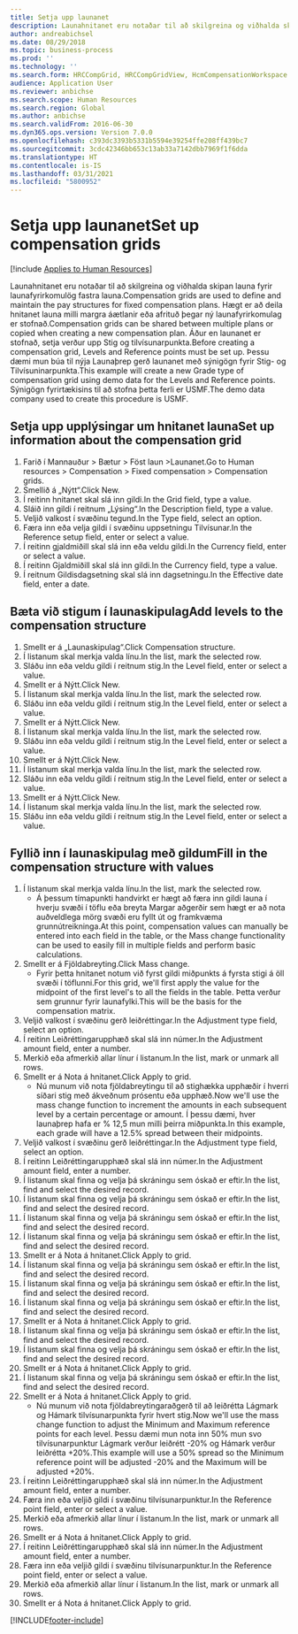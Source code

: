 ```yaml
---
title: Setja upp launanet
description: Launahnitanet eru notaðar til að skilgreina og viðhalda skipan launa fyrir launafyrirkomulög fastra launa.
author: andreabichsel
ms.date: 08/29/2018
ms.topic: business-process
ms.prod: ''
ms.technology: ''
ms.search.form: HRCCompGrid, HRCCompGridView, HcmCompensationWorkspace
audience: Application User
ms.reviewer: anbichse
ms.search.scope: Human Resources
ms.search.region: Global
ms.author: anbichse
ms.search.validFrom: 2016-06-30
ms.dyn365.ops.version: Version 7.0.0
ms.openlocfilehash: c393dc3393b5331b5594e39254ffe208ff439bc7
ms.sourcegitcommit: 3cdc42346bb653c13ab33a7142dbb7969f1f6dda
ms.translationtype: HT
ms.contentlocale: is-IS
ms.lasthandoff: 03/31/2021
ms.locfileid: "5800952"
---
```

# <a name="set-up-compensation-grids"></a><span data-ttu-id="0d0e5-103">Setja upp launanet</span><span class="sxs-lookup"><span data-stu-id="0d0e5-103">Set up compensation grids</span></span>

[!include [Applies to Human Resources](../includes/applies-to-hr.md)]

<span data-ttu-id="0d0e5-104">Launahnitanet eru notaðar til að skilgreina og viðhalda skipan launa fyrir launafyrirkomulög fastra launa.</span><span class="sxs-lookup"><span data-stu-id="0d0e5-104">Compensation grids are used to define and maintain the pay structures for fixed compensation plans.</span></span> <span data-ttu-id="0d0e5-105">Hægt er að deila hnitanet launa milli margra áætlanir eða afrituð þegar ný launafyrirkomulag er stofnað.</span><span class="sxs-lookup"><span data-stu-id="0d0e5-105">Compensation grids can be shared between multiple plans or copied when creating a new compensation plan.</span></span>  <span data-ttu-id="0d0e5-106">Áður en launanet er stofnað, setja verður upp Stig og tilvísunarpunkta.</span><span class="sxs-lookup"><span data-stu-id="0d0e5-106">Before creating a compensation grid, Levels and Reference points must be set up.</span></span> <span data-ttu-id="0d0e5-107">Þessu dæmi mun búa til nýja Launaþrep gerð launanet með sýnigögn fyrir Stig- og Tilvísuninarpunkta.</span><span class="sxs-lookup"><span data-stu-id="0d0e5-107">This example will create a new Grade type of compensation grid using demo data for the Levels and Reference points.</span></span> <span data-ttu-id="0d0e5-108">Sýnigögn fyrirtækisins til að stofna þetta ferli er USMF.</span><span class="sxs-lookup"><span data-stu-id="0d0e5-108">The demo data company used to create this procedure is USMF.</span></span>


## <a name="set-up-information-about-the-compensation-grid"></a><span data-ttu-id="0d0e5-109">Setja upp upplýsingar um hnitanet launa</span><span class="sxs-lookup"><span data-stu-id="0d0e5-109">Set up information about the compensation grid</span></span>
1. <span data-ttu-id="0d0e5-110">Farið í Mannauður > Bætur > Föst laun >Launanet.</span><span class="sxs-lookup"><span data-stu-id="0d0e5-110">Go to Human resources > Compensation > Fixed compensation > Compensation grids.</span></span>
2. <span data-ttu-id="0d0e5-111">Smellið á „Nýtt“.</span><span class="sxs-lookup"><span data-stu-id="0d0e5-111">Click New.</span></span>
3. <span data-ttu-id="0d0e5-112">Í reitinn hnitanet skal slá inn gildi.</span><span class="sxs-lookup"><span data-stu-id="0d0e5-112">In the Grid field, type a value.</span></span>
4. <span data-ttu-id="0d0e5-113">Sláið inn gildi í reitnum „Lýsing“.</span><span class="sxs-lookup"><span data-stu-id="0d0e5-113">In the Description field, type a value.</span></span>
5. <span data-ttu-id="0d0e5-114">Veljið valkost í svæðinu tegund.</span><span class="sxs-lookup"><span data-stu-id="0d0e5-114">In the Type field, select an option.</span></span>
6. <span data-ttu-id="0d0e5-115">Færa inn eða velja gildi í svæðinu uppsetningu Tilvísunar.</span><span class="sxs-lookup"><span data-stu-id="0d0e5-115">In the Reference setup field, enter or select a value.</span></span>
7. <span data-ttu-id="0d0e5-116">Í reitinn gjaldmiðill skal slá inn eða veldu gildi.</span><span class="sxs-lookup"><span data-stu-id="0d0e5-116">In the Currency field, enter or select a value.</span></span>
8. <span data-ttu-id="0d0e5-117">Í reitinn Gjaldmiðill skal slá inn gildi.</span><span class="sxs-lookup"><span data-stu-id="0d0e5-117">In the Currency field, type a value.</span></span>
9. <span data-ttu-id="0d0e5-118">Í reitnum Gildisdagsetning skal slá inn dagsetningu.</span><span class="sxs-lookup"><span data-stu-id="0d0e5-118">In the Effective date field, enter a date.</span></span>

## <a name="add-levels-to-the-compensation-structure"></a><span data-ttu-id="0d0e5-119">Bæta við stigum í launaskipulag</span><span class="sxs-lookup"><span data-stu-id="0d0e5-119">Add levels to the compensation structure</span></span>
1. <span data-ttu-id="0d0e5-120">Smellt er á „Launaskipulag“.</span><span class="sxs-lookup"><span data-stu-id="0d0e5-120">Click Compensation structure.</span></span>
2. <span data-ttu-id="0d0e5-121">Í listanum skal merkja valda línu.</span><span class="sxs-lookup"><span data-stu-id="0d0e5-121">In the list, mark the selected row.</span></span>
3. <span data-ttu-id="0d0e5-122">Sláðu inn eða veldu gildi í reitnum stig.</span><span class="sxs-lookup"><span data-stu-id="0d0e5-122">In the Level field, enter or select a value.</span></span>
4. <span data-ttu-id="0d0e5-123">Smellt er á Nýtt.</span><span class="sxs-lookup"><span data-stu-id="0d0e5-123">Click New.</span></span>
5. <span data-ttu-id="0d0e5-124">Í listanum skal merkja valda línu.</span><span class="sxs-lookup"><span data-stu-id="0d0e5-124">In the list, mark the selected row.</span></span>
6. <span data-ttu-id="0d0e5-125">Sláðu inn eða veldu gildi í reitnum stig.</span><span class="sxs-lookup"><span data-stu-id="0d0e5-125">In the Level field, enter or select a value.</span></span>
7. <span data-ttu-id="0d0e5-126">Smellt er á Nýtt.</span><span class="sxs-lookup"><span data-stu-id="0d0e5-126">Click New.</span></span>
8. <span data-ttu-id="0d0e5-127">Í listanum skal merkja valda línu.</span><span class="sxs-lookup"><span data-stu-id="0d0e5-127">In the list, mark the selected row.</span></span>
9. <span data-ttu-id="0d0e5-128">Sláðu inn eða veldu gildi í reitnum stig.</span><span class="sxs-lookup"><span data-stu-id="0d0e5-128">In the Level field, enter or select a value.</span></span>
10. <span data-ttu-id="0d0e5-129">Smellt er á Nýtt.</span><span class="sxs-lookup"><span data-stu-id="0d0e5-129">Click New.</span></span>
11. <span data-ttu-id="0d0e5-130">Í listanum skal merkja valda línu.</span><span class="sxs-lookup"><span data-stu-id="0d0e5-130">In the list, mark the selected row.</span></span>
12. <span data-ttu-id="0d0e5-131">Sláðu inn eða veldu gildi í reitnum stig.</span><span class="sxs-lookup"><span data-stu-id="0d0e5-131">In the Level field, enter or select a value.</span></span>
13. <span data-ttu-id="0d0e5-132">Smellt er á Nýtt.</span><span class="sxs-lookup"><span data-stu-id="0d0e5-132">Click New.</span></span>
14. <span data-ttu-id="0d0e5-133">Í listanum skal merkja valda línu.</span><span class="sxs-lookup"><span data-stu-id="0d0e5-133">In the list, mark the selected row.</span></span>
15. <span data-ttu-id="0d0e5-134">Sláðu inn eða veldu gildi í reitnum stig.</span><span class="sxs-lookup"><span data-stu-id="0d0e5-134">In the Level field, enter or select a value.</span></span>

## <a name="fill-in-the-compensation-structure-with-values"></a><span data-ttu-id="0d0e5-135">Fyllið inn í launaskipulag með gildum</span><span class="sxs-lookup"><span data-stu-id="0d0e5-135">Fill in the compensation structure with values</span></span>
1. <span data-ttu-id="0d0e5-136">Í listanum skal merkja valda línu.</span><span class="sxs-lookup"><span data-stu-id="0d0e5-136">In the list, mark the selected row.</span></span>
    * <span data-ttu-id="0d0e5-137">Á þessum tímapunkti handvirkt er hægt að færa inn gildi launa í hverju svæði í töflu eða breyta Margar aðgerðir sem hægt er að nota auðveldlega mörg svæði eru fyllt út og framkvæma grunnútreikninga.</span><span class="sxs-lookup"><span data-stu-id="0d0e5-137">At this point, compensation values can manually be entered into each field in the table, or the Mass change functionality can be used to easily fill in multiple fields and perform basic calculations.</span></span>  
2. <span data-ttu-id="0d0e5-138">Smellt er á Fjöldabreyting.</span><span class="sxs-lookup"><span data-stu-id="0d0e5-138">Click Mass change.</span></span>
    * <span data-ttu-id="0d0e5-139">Fyrir þetta hnitanet notum við fyrst gildi miðpunkts á fyrsta stigi á öll svæði í töflunni.</span><span class="sxs-lookup"><span data-stu-id="0d0e5-139">For this grid, we'll first apply the value for the midpoint of the first level's to all the fields in the table.</span></span> <span data-ttu-id="0d0e5-140">Þetta verður sem grunnur fyrir launafylki.</span><span class="sxs-lookup"><span data-stu-id="0d0e5-140">This will be the basis for the compensation matrix.</span></span>  
3. <span data-ttu-id="0d0e5-141">Veljið valkost í svæðinu gerð leiðréttingar.</span><span class="sxs-lookup"><span data-stu-id="0d0e5-141">In the Adjustment type field, select an option.</span></span>
4. <span data-ttu-id="0d0e5-142">Í reitinn Leiðréttingarupphæð skal slá inn númer.</span><span class="sxs-lookup"><span data-stu-id="0d0e5-142">In the Adjustment amount field, enter a number.</span></span>
5. <span data-ttu-id="0d0e5-143">Merkið eða afmerkið allar línur í listanum.</span><span class="sxs-lookup"><span data-stu-id="0d0e5-143">In the list, mark or unmark all rows.</span></span>
6. <span data-ttu-id="0d0e5-144">Smellt er á Nota á hnitanet.</span><span class="sxs-lookup"><span data-stu-id="0d0e5-144">Click Apply to grid.</span></span>
    * <span data-ttu-id="0d0e5-145">Nú munum við nota fjöldabreytingu til að stighækka upphæðir í hverri síðari stig með ákveðnum prósentu eða upphæð.</span><span class="sxs-lookup"><span data-stu-id="0d0e5-145">Now we'll use the mass change function to increment the amounts in each subsequent level by a certain percentage or amount.</span></span> <span data-ttu-id="0d0e5-146">Í þessu dæmi, hver launaþrep hafa er % 12,5 mun milli þeirra miðpunkta.</span><span class="sxs-lookup"><span data-stu-id="0d0e5-146">In this example, each grade will have a 12.5% spread between their midpoints.</span></span>  
7. <span data-ttu-id="0d0e5-147">Veljið valkost í svæðinu gerð leiðréttingar.</span><span class="sxs-lookup"><span data-stu-id="0d0e5-147">In the Adjustment type field, select an option.</span></span>
8. <span data-ttu-id="0d0e5-148">Í reitinn Leiðréttingarupphæð skal slá inn númer.</span><span class="sxs-lookup"><span data-stu-id="0d0e5-148">In the Adjustment amount field, enter a number.</span></span>
9. <span data-ttu-id="0d0e5-149">Í listanum skal finna og velja þá skráningu sem óskað er eftir.</span><span class="sxs-lookup"><span data-stu-id="0d0e5-149">In the list, find and select the desired record.</span></span>
10. <span data-ttu-id="0d0e5-150">Í listanum skal finna og velja þá skráningu sem óskað er eftir.</span><span class="sxs-lookup"><span data-stu-id="0d0e5-150">In the list, find and select the desired record.</span></span>
11. <span data-ttu-id="0d0e5-151">Í listanum skal finna og velja þá skráningu sem óskað er eftir.</span><span class="sxs-lookup"><span data-stu-id="0d0e5-151">In the list, find and select the desired record.</span></span>
12. <span data-ttu-id="0d0e5-152">Í listanum skal finna og velja þá skráningu sem óskað er eftir.</span><span class="sxs-lookup"><span data-stu-id="0d0e5-152">In the list, find and select the desired record.</span></span>
13. <span data-ttu-id="0d0e5-153">Smellt er á Nota á hnitanet.</span><span class="sxs-lookup"><span data-stu-id="0d0e5-153">Click Apply to grid.</span></span>
14. <span data-ttu-id="0d0e5-154">Í listanum skal finna og velja þá skráningu sem óskað er eftir.</span><span class="sxs-lookup"><span data-stu-id="0d0e5-154">In the list, find and select the desired record.</span></span>
15. <span data-ttu-id="0d0e5-155">Í listanum skal finna og velja þá skráningu sem óskað er eftir.</span><span class="sxs-lookup"><span data-stu-id="0d0e5-155">In the list, find and select the desired record.</span></span>
16. <span data-ttu-id="0d0e5-156">Í listanum skal finna og velja þá skráningu sem óskað er eftir.</span><span class="sxs-lookup"><span data-stu-id="0d0e5-156">In the list, find and select the desired record.</span></span>
17. <span data-ttu-id="0d0e5-157">Smellt er á Nota á hnitanet.</span><span class="sxs-lookup"><span data-stu-id="0d0e5-157">Click Apply to grid.</span></span>
18. <span data-ttu-id="0d0e5-158">Í listanum skal finna og velja þá skráningu sem óskað er eftir.</span><span class="sxs-lookup"><span data-stu-id="0d0e5-158">In the list, find and select the desired record.</span></span>
19. <span data-ttu-id="0d0e5-159">Í listanum skal finna og velja þá skráningu sem óskað er eftir.</span><span class="sxs-lookup"><span data-stu-id="0d0e5-159">In the list, find and select the desired record.</span></span>
20. <span data-ttu-id="0d0e5-160">Smellt er á Nota á hnitanet.</span><span class="sxs-lookup"><span data-stu-id="0d0e5-160">Click Apply to grid.</span></span>
21. <span data-ttu-id="0d0e5-161">Í listanum skal finna og velja þá skráningu sem óskað er eftir.</span><span class="sxs-lookup"><span data-stu-id="0d0e5-161">In the list, find and select the desired record.</span></span>
22. <span data-ttu-id="0d0e5-162">Smellt er á Nota á hnitanet.</span><span class="sxs-lookup"><span data-stu-id="0d0e5-162">Click Apply to grid.</span></span>
    * <span data-ttu-id="0d0e5-163">Nú munum við nota fjöldabreytingaraðgerð til að leiðrétta Lágmark og Hámark tilvísunarpunkta fyrir hvert stig.</span><span class="sxs-lookup"><span data-stu-id="0d0e5-163">Now we'll use the mass change function to adjust the Minimum and Maximum reference points for each level.</span></span> <span data-ttu-id="0d0e5-164">Þessu dæmi mun nota inn 50% mun svo tilvísunarpunktur Lágmark verður leiðrétt -20% og Hámark verður leiðrétta +20%.</span><span class="sxs-lookup"><span data-stu-id="0d0e5-164">This example will use a 50% spread so the Minimum reference point will be adjusted -20% and the Maximum will be adjusted +20%.</span></span>  
23. <span data-ttu-id="0d0e5-165">Í reitinn Leiðréttingarupphæð skal slá inn númer.</span><span class="sxs-lookup"><span data-stu-id="0d0e5-165">In the Adjustment amount field, enter a number.</span></span>
24. <span data-ttu-id="0d0e5-166">Færa inn eða veljið gildi í svæðinu tilvísunarpunktur.</span><span class="sxs-lookup"><span data-stu-id="0d0e5-166">In the Reference point field, enter or select a value.</span></span>
25. <span data-ttu-id="0d0e5-167">Merkið eða afmerkið allar línur í listanum.</span><span class="sxs-lookup"><span data-stu-id="0d0e5-167">In the list, mark or unmark all rows.</span></span>
26. <span data-ttu-id="0d0e5-168">Smellt er á Nota á hnitanet.</span><span class="sxs-lookup"><span data-stu-id="0d0e5-168">Click Apply to grid.</span></span>
27. <span data-ttu-id="0d0e5-169">Í reitinn Leiðréttingarupphæð skal slá inn númer.</span><span class="sxs-lookup"><span data-stu-id="0d0e5-169">In the Adjustment amount field, enter a number.</span></span>
28. <span data-ttu-id="0d0e5-170">Færa inn eða veljið gildi í svæðinu tilvísunarpunktur.</span><span class="sxs-lookup"><span data-stu-id="0d0e5-170">In the Reference point field, enter or select a value.</span></span>
29. <span data-ttu-id="0d0e5-171">Merkið eða afmerkið allar línur í listanum.</span><span class="sxs-lookup"><span data-stu-id="0d0e5-171">In the list, mark or unmark all rows.</span></span>
30. <span data-ttu-id="0d0e5-172">Smellt er á Nota á hnitanet.</span><span class="sxs-lookup"><span data-stu-id="0d0e5-172">Click Apply to grid.</span></span>



[!INCLUDE[footer-include](../includes/footer-banner.md)]